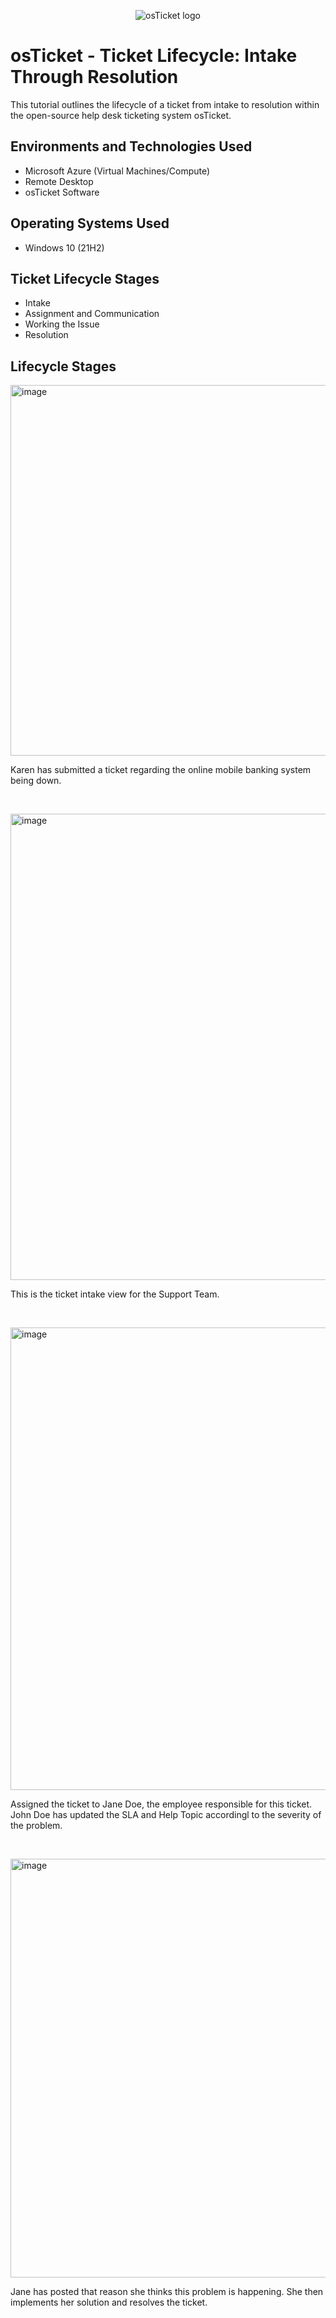 <p align="center">
<img src="https://i.imgur.com/Clzj7Xs.png" alt="osTicket logo"/>
</p>

<h1>osTicket - Ticket Lifecycle: Intake Through Resolution</h1>
This tutorial outlines the lifecycle of a ticket from intake to resolution within the open-source help desk ticketing system osTicket.<br />

<h2>Environments and Technologies Used</h2>

- Microsoft Azure (Virtual Machines/Compute)
- Remote Desktop
- osTicket Software

<h2>Operating Systems Used </h2>

- Windows 10</b> (21H2)

<h2>Ticket Lifecycle Stages</h2>

- Intake
- Assignment and Communication
- Working the Issue
- Resolution

<h2>Lifecycle Stages</h2>

<p>
<img width="593" alt="image" src="https://github.com/user-attachments/assets/b4674b0e-35bf-411d-b1ad-94e78a85eaac" />


</p>
<p>
Karen has submitted a ticket regarding the online mobile banking system being down.  
</p>
<br />

<p>
<img width="746" alt="image" src="https://github.com/user-attachments/assets/8eb17e21-addf-43f1-be33-60db1bdba941" />

</p>
<p>
 This is the ticket intake view for the Support Team. 
</p>
<br />

<p>
<img width="740" alt="image" src="https://github.com/user-attachments/assets/c40f6afb-2520-4cbf-9e8d-9bd2aab6aa7d" />

</p>
<p>
Assigned the ticket to Jane Doe, the employee responsible for this ticket. John Doe has updated the SLA and Help Topic accordingl to the severity of the problem.
</p>
<br />

<p>
<img width="670" alt="image" src="https://github.com/user-attachments/assets/6e13d063-64b4-4528-b046-7ace63090828" />

</p>
<p>
Jane has posted that reason she thinks this problem is happening. She then implements her solution and resolves the ticket. 
</p>
<br />
